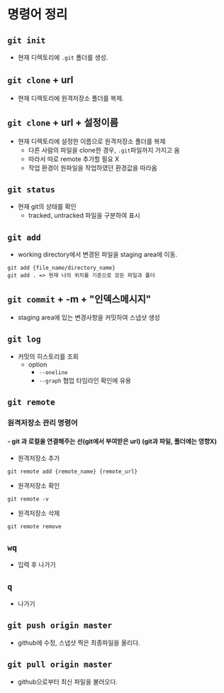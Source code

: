 # 명령어 정리

## `git init`
- 현재 디렉토리에 `.git` 폴더를 생성.

## `git clone` + url 
- 현재 디렉토리에 원격저장소 폴더를 복제.

## `git clone` + url + 설정이름
- 현재 디렉토리에 설정한 이름으로 원격저장소 폴더를 복제
    - 다른 사람의 파일을 clone한 경우, `.git`파일까지 가지고 옴
    - 따라서 따로 remote 추가할 필요 X
    - 작업 환경이 원파일을 작업하였던 환경값을 따라옴

## `git status`
- 현재 git의 상태를 확인
    - tracked, untracked 파일을 구분하여 표시

## `git add`
- working directory에서 변경된 파일을 staging area에 이동.

```
git add {file_name/directory_name}
git add . => 현재 나의 위치를 기준으로 모든 파일과 폴더
```

## `git commit` + -m + "인덱스메시지"
- staging area에 있는 변경사항을 커밋하여 스냅샷 생성

## `git log`
- 커밋의 히스토리를 조회
    - option
        - `--oneline`
        - `--graph` 협업 타임라인 확인에 유용

## `git remote`

### **원격저장소 관리 명령어**
#### - git 과 로컬을 연결해주는 선(git에서 부여받은 url) (git과 파일, 폴더에는 영향X)

- 원격저장소 추가

```
git remote add {remote_name} {remote_url}
```
- 원격저장소 확인
```
git remote -v
```
- 원격저장소 삭제
```
git remote remove
```

## `wq`
- 입력 후 나가기

## `q`
- 나가기

## `git push origin master`
- github에 수정, 스냅샷 찍은 최종파일을 올리다.

## `git pull origin master`
- github으로부터 최신 파일을 불러오다.